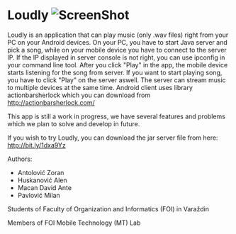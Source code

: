 Loudly  ![ScreenShot](https://raw2.github.com/ahuskano/Loudly/master/loudly_logo.png)
======
Loudly is an application that can play music (only .wav files) right from your PC on your Android devices. 
On your PC, you have to start Java server and pick a song, while on your mobile device you have to connect to 
the server IP. If the IP displayed in server console is not right, you can use ipconfig in your command line tool. 
After you click "Play" in the app, the mobile device starts listening for the song from server. 
If you want to start playing song, you have to click "Play" on the server aswell.
The server can stream music to multiple devices at the same time. Android client uses library actionbarsherlock which you can download from http://actionbarsherlock.com/ 


This app is still a work in progress, we have several features and problems which we plan to solve and develop in future.

If you wish to try Loudly, you can download the jar server file from here:
http://bit.ly/1dxa9Yz

Authors:
- Antolović Zoran
- Huskanović Alen
- Macan David Ante
- Pavlović Milan

Students of Faculty of Organization and Informatics (FOI) in Varaždin

Members of FOI Mobile Technology (MT) Lab
